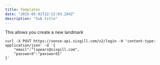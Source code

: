```yaml
---
title: Templates
date: "2015-05-01T22:12:03.284Z"
description: "Sub title"
---
```


This allows you create a new landmark

```curl request
curl -X POST https://sense-api.sixgill.com/v2/login -H 'content-type: application/json' -d '{
    "email":"lspears@sixgill.com",
    "password":"password1"
}'
```
